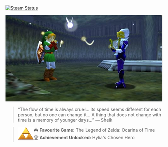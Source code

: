 [![Steam Status](https://github-readme-steam-card.vercel.app/status/?steamid=76561198408915854&show_in_game_bg=true&show_recent_game_bg=true)](https://steamcommunity.com/id/5upern1ce/)

![Nintendo Logo](./images/ocarina_sheik.jpg)

> “The flow of time is always cruel... its speed seems different for each person, but no one can change it... A thing that does not change with time is a memory of younger days...” — Sheik

> <div><img src="images/triforce.png" width="50" height="40" align="left" />🎮 <strong>Favourite Game:</strong> The Legend of Zelda: Ocarina of Time<br/>🏆 <strong>Achievement Unlocked:</strong> Hylia's Chosen Hero</div>
